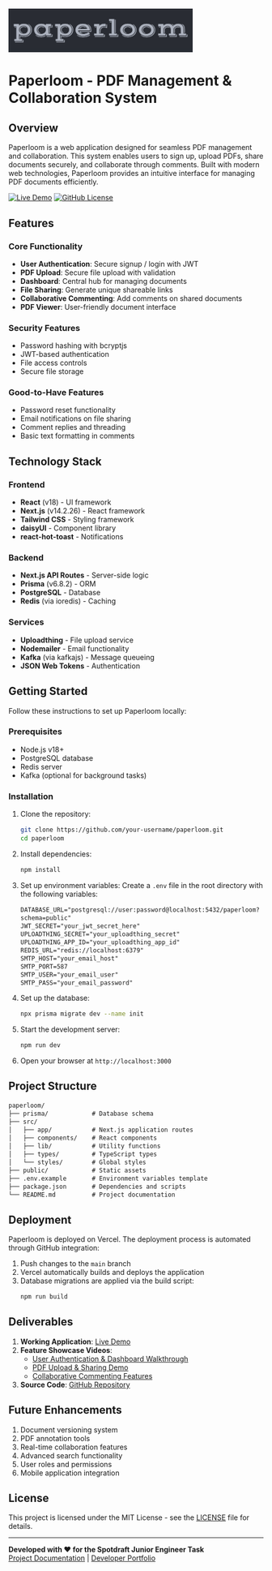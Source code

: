 # <img src="./public/paperloom.png" alt="paperloom Logo" class="w-10 h-10 pr-2 inline-block" style="height: 86px; vertical-align: middle;" />

# Paperloom - PDF Management & Collaboration System

## Overview

Paperloom is a web application designed for seamless PDF management and collaboration. This system enables users to sign up, upload PDFs, share documents securely, and collaborate through comments. Built with modern web technologies, Paperloom provides an intuitive interface for managing PDF documents efficiently.

[![Live Demo](https://img.shields.io/badge/DEMO-LIVE-brightgreen)](https://your-deployment-link.com)
[![GitHub License](https://img.shields.io/badge/License-MIT-blue.svg)](https://opensource.org/licenses/MIT)

## Features

### Core Functionality

- **User Authentication**: Secure signup / login with JWT
- **PDF Upload**: Secure file upload with validation
- **Dashboard**: Central hub for managing documents
- **File Sharing**: Generate unique shareable links
- **Collaborative Commenting**: Add comments on shared documents
- **PDF Viewer**: User-friendly document interface

### Security Features

- Password hashing with bcryptjs
- JWT-based authentication
- File access controls
- Secure file storage

### Good-to-Have Features

- Password reset functionality
- Email notifications on file sharing
- Comment replies and threading
- Basic text formatting in comments

## Technology Stack

### Frontend

- **React** (v18) - UI framework
- **Next.js** (v14.2.26) - React framework
- **Tailwind CSS** - Styling framework
- **daisyUI** - Component library
- **react-hot-toast** - Notifications

### Backend

- **Next.js API Routes** - Server-side logic
- **Prisma** (v6.8.2) - ORM
- **PostgreSQL** - Database
- **Redis** (via ioredis) - Caching

### Services

- **Uploadthing** - File upload service
- **Nodemailer** - Email functionality
- **Kafka** (via kafkajs) - Message queueing
- **JSON Web Tokens** - Authentication

## Getting Started

Follow these instructions to set up Paperloom locally:

### Prerequisites

- Node.js v18+
- PostgreSQL database
- Redis server
- Kafka (optional for background tasks)

### Installation

1. Clone the repository:

   ```bash
   git clone https://github.com/your-username/paperloom.git
   cd paperloom
   ```

2. Install dependencies:

   ```bash
   npm install
   ```

3. Set up environment variables:
   Create a `.env` file in the root directory with the following variables:

   ```
   DATABASE_URL="postgresql://user:password@localhost:5432/paperloom?schema=public"
   JWT_SECRET="your_jwt_secret_here"
   UPLOADTHING_SECRET="your_uploadthing_secret"
   UPLOADTHING_APP_ID="your_uploadthing_app_id"
   REDIS_URL="redis://localhost:6379"
   SMTP_HOST="your_email_host"
   SMTP_PORT=587
   SMTP_USER="your_email_user"
   SMTP_PASS="your_email_password"
   ```

4. Set up the database:

   ```bash
   npx prisma migrate dev --name init
   ```

5. Start the development server:

   ```bash
   npm run dev
   ```

6. Open your browser at `http://localhost:3000`

## Project Structure

```
paperloom/
├── prisma/            # Database schema
├── src/
│   ├── app/           # Next.js application routes
│   ├── components/    # React components
│   ├── lib/           # Utility functions
│   ├── types/         # TypeScript types
│   └── styles/        # Global styles
├── public/            # Static assets
├── .env.example       # Environment variables template
├── package.json       # Dependencies and scripts
└── README.md          # Project documentation
```

## Deployment

Paperloom is deployed on Vercel. The deployment process is automated through GitHub integration:

1. Push changes to the `main` branch
2. Vercel automatically builds and deploys the application
3. Database migrations are applied via the build script:
   ```bash
   npm run build
   ```

## Deliverables

1. **Working Application**: [Live Demo](https://your-deployment-link.com)
2. **Feature Showcase Videos**:
   - [User Authentication & Dashboard Walkthrough](video-link-1)
   - [PDF Upload & Sharing Demo](video-link-2)
   - [Collaborative Commenting Features](video-link-3)
3. **Source Code**: [GitHub Repository](https://github.com/your-username/paperloom)

## Future Enhancements

1. Document versioning system
2. PDF annotation tools
3. Real-time collaboration features
4. Advanced search functionality
5. User roles and permissions
6. Mobile application integration

## License

This project is licensed under the MIT License - see the [LICENSE](LICENSE) file for details.

---

**Developed with ❤️ for the Spotdraft Junior Engineer Task**  
[Project Documentation](https://your-documentation-link.com) | [Developer Portfolio](https://your-portfolio.com)
